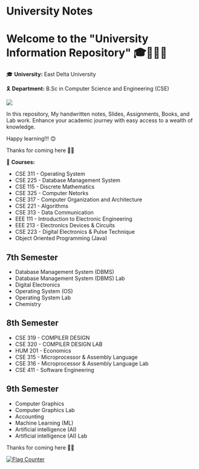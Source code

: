 # University Notes
# Welcome to the "University Information Repository" 🎓🙋🏻‍♂️

🎓 **University:** East Delta University

🎗️ **Department:** B.Sc in Computer Science and Engineering (CSE)

![](https://komarev.com/ghpvc/?username=Praneshchow/University-Notes)

In this repository, My handwritten notes, Slides, Assignments, Books, and Lab work. Enhance your academic journey with easy access to a wealth of knowledge.

Happy learning!!! 😊

Thanks for coming here 💚🤍


🧠 **Courses:** 

* CSE 311 - Operating System
* CSE 225 - Database Management System
* CSE 115 - Discrete Mathematics
* CSE 325 - Computer Netorks
* CSE 317 - Computer Organization and Architecture
* CSE 221 - Algorithms
* CSE 313 - Data Communication
* EEE 111 - Introduction to Electronic Engineering
* EEE 213 - Electronics Devices & Circuits
* CSE 223 - Digital Electronics & Pulse Technique 
* Object Oriented Programming (Java)


## 7th Semester

* Database Management System (DBMS) 
* Database Management System (DBMS) Lab
* Digital Electronics
* Operating System (OS)
* Operating System Lab
* Chemistry

## 8th Semester

* CSE 319 - COMPILER DESIGN  
* CSE 320 - COMPILER DESIGN LAB
* HUM 201 - Economics 
* CSE 315 - Microprocessor & Assembly Language
* CSE 316 - Microprocessor & Assembly Language Lab 
* CSE 411 - Software Engineering

## 9th Semester

* Computer Graphics
* Computer Graphics Lab
* Accounting
* Machine Learning (ML)
* Artificial intelligence (AI)
* Artificial intelligence (AI) Lab

Thanks for coming here 💙✨

<a href="https://info.flagcounter.com/Ur1J"><img src="https://s11.flagcounter.com/count/Ur1J/bg_FFFFFF/txt_000000/border_CCCCCC/columns_2/maxflags_18/viewers_0/labels_0/pageviews_0/flags_0/percent_0/" alt="Flag Counter" border="0"></a>
